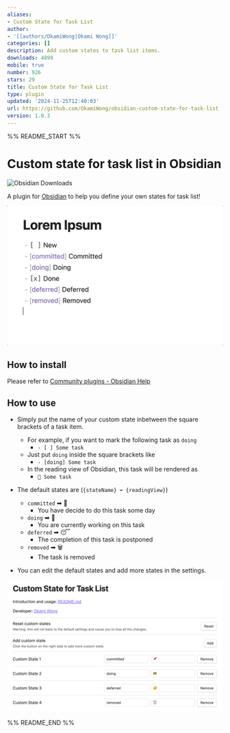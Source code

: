 ```yaml
---
aliases:
- Custom State for Task List
author:
- '[[authors/OkamiWong|Okami Wong]]'
categories: []
description: Add custom states to task list items.
downloads: 4899
mobile: true
number: 926
stars: 29
title: Custom State for Task List
type: plugin
updated: '2024-11-25T12:40:03'
url: https://github.com/OkamiWong/obsidian-custom-state-for-task-list
version: 1.0.3
---
```


%% README_START %%

# Custom state for task list in Obsidian
![Obsidian Downloads](https://img.shields.io/badge/dynamic/json?logo=obsidian&color=%23483699&label=downloads&query=%24%5B%22custom-state-for-task-list%22%5D.downloads&url=https%3A%2F%2Fraw.githubusercontent.com%2Fobsidianmd%2Fobsidian-releases%2Fmaster%2Fcommunity-plugin-stats.json)


A plugin for [Obsidian](https://obsidian.md) to help you define your own states for task list!

![](https://raw.githubusercontent.com/OkamiWong/obsidian-custom-state-for-task-list/HEAD/demo.gif)

## How to install

Please refer to [Community plugins - Obsidian Help](https://help.obsidian.md/Extending+Obsidian/Community+plugins)

## How to use

- Simply put the name of your custom state inbetween the square brackets of a task item.
  - For example, if you want to mark the following task as `doing`
    - `- [ ] Some task`
  - Just put `doing` inside the square brackets like
    - `- [doing] Some task`
  - In the reading view of Obsidian, this task will be rendered as
    - `🚧 Some task`

- The default states are (`{stateName} ➡ {readingView}`)
  - `committed` ➡ 📌
    - You have decide to do this task some day
  - `doing` ➡ 🚧
    - You are currently working on this task
  - `deferred` ➡ 😴
    - The completion of this task is postponed
  - `removed` ➡ 🗑
    - The task is removed
- You can edit the default states and add more states in the settings.

![](https://raw.githubusercontent.com/OkamiWong/obsidian-custom-state-for-task-list/HEAD/setting-tab.png)


%% README_END %%